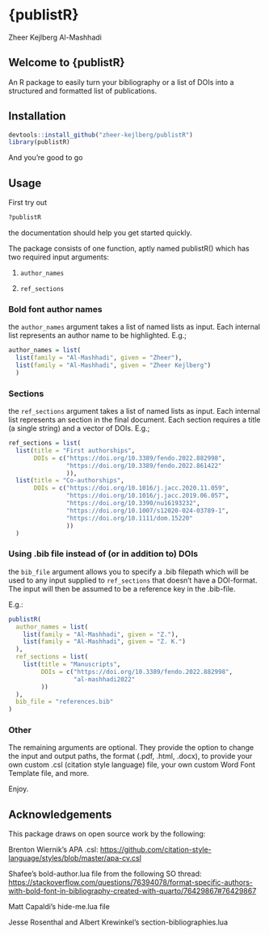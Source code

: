 # {publistR}
Zheer Kejlberg Al-Mashhadi

## Welcome to {publistR}

An R package to easily turn your bibliography or a list of DOIs into a
structured and formatted list of publications.

## Installation

``` r
devtools::install_github("zheer-kejlberg/publistR")
library(publistR)
```

And you’re good to go

## Usage

First try out

``` r
?publistR
```

the documentation should help you get started quickly.

The package consists of one function, aptly named publistR() which has
two required input arguments:

1)  `author_names`

2)  `ref_sections`

### Bold font author names

the `author_names` argument takes a list of named lists as input. Each
internal list represents an author name to be highlighted. E.g.;

``` r
author_names = list(
  list(family = "Al-Mashhadi", given = "Zheer"),
  list(family = "Al-Mashhadi", given = "Zheer Kejlberg")
  )
```

### Sections

the `ref_sections` argument takes a list of named lists as input. Each
internal list represents an section in the final document. Each section
requires a title (a single string) and a vector of DOIs. E.g.;

``` r
ref_sections = list(
  list(title = "First authorships",
       DOIs = c("https://doi.org/10.3389/fendo.2022.882998",
                "https://doi.org/10.3389/fendo.2022.861422"
                )),
  list(title = "Co-authorships",
       DOIs = c("https://doi.org/10.1016/j.jacc.2020.11.059",
                "https://doi.org/10.1016/j.jacc.2019.06.057",
                "https://doi.org/10.3390/nu16193232",
                "https://doi.org/10.1007/s12020-024-03789-1",
                "https://doi.org/10.1111/dom.15220"
                ))
  )
```

### Using .bib file instead of (or in addition to) DOIs

the `bib_file` argument allows you to specify a .bib filepath which will
be used to any input supplied to `ref_sections` that doesn’t have a
DOI-format. The input will then be assumed to be a reference key in the
.bib-file.

E.g.:

``` r
publistR(
  author_names = list(
    list(family = "Al-Mashhadi", given = "Z."),
    list(family = "Al-Mashhadi", given = "Z. K.")
  ),
  ref_sections = list(
    list(title = "Manuscripts", 
         DOIs = c("https://doi.org/10.3389/fendo.2022.882998",
                  "al-mashhadi2022"
         ))
  ),
  bib_file = "references.bib"
)
```

### Other

The remaining arguments are optional. They provide the option to change
the input and output paths, the format (.pdf, .html, .docx), to provide
your own custom .csl (citation style language) file, your own custom
Word Font Template file, and more.

Enjoy.

## Acknowledgements

This package draws on open source work by the following:

Brenton Wiernik’s APA .csl:
https://github.com/citation-style-language/styles/blob/master/apa-cv.csl

Shafee’s bold-author.lua file from the following SO thread:
https://stackoverflow.com/questions/76394078/format-specific-authors-with-bold-font-in-bibliography-created-with-quarto/76429867#76429867

Matt Capaldi’s hide-me.lua file

Jesse Rosenthal and Albert Krewinkel’s section-bibliographies.lua
